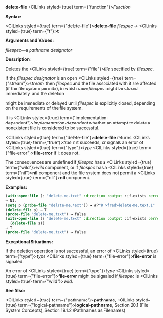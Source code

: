 **delete-file** <ClLinks styled={true} term={"function"}><i>Function</i></ClLinks> 



**Syntax:** 



<ClLinks styled={true} term={"delete-file"}><b>delete-file</b></ClLinks> *filespec →* <ClLinks styled={true} term={"t"}><b>t</b></ClLinks> 



**Arguments and Values:** 



*filespec*—a *pathname designator* . 



**Description:** 



Deletes the <ClLinks styled={true} term={"file"}><i>file</i></ClLinks> specified by *filespec*. 



If the *filespec designator* is an open <ClLinks styled={true} term={"stream"}><i>stream</i></ClLinks>, then *filespec* and the file associated with it are affected (if the file system permits), in which case *filespec* might be closed immediately, and the deletion 







 



 



might be immediate or delayed until *filespec* is explicitly closed, depending on the requirements of the file system. 



It is <ClLinks styled={true} term={"implementation-dependent"}><i>implementation-dependent</i></ClLinks> whether an attempt to delete a nonexistent file is considered to be successful. 



<ClLinks styled={true} term={"delete-file"}><b>delete-file</b></ClLinks> returns <ClLinks styled={true} term={"true"}><i>true</i></ClLinks> if it succeeds, or signals an error of <ClLinks styled={true} term={"type"}><i>type</i></ClLinks> <ClLinks styled={true} term={"file-error"}><b>file-error</b></ClLinks> if it does not. 



The consequences are undefined if *filespec* has a <ClLinks styled={true} term={"wild"}><i>wild</i></ClLinks> component, or if *filespec* has a <ClLinks styled={true} term={"nil"}><b>nil</b></ClLinks> component and the file system does not permit a <ClLinks styled={true} term={"nil"}><b>nil</b></ClLinks> component. 



**Examples:**
```lisp
(with-open-file (s "delete-me.text" :direction :output :if-exists :error)) 
→ NIL 
(setq p (probe-file "delete-me.text")) → #P"R:>fred>delete-me.text.1" 
(delete-file p) → T 
(probe-file "delete-me.text") → false 
(with-open-file (s "delete-me.text" :direction :output :if-exists :error) 
  (delete-file s)) 
→ T 
(probe-file "delete-me.text") → false 
```
**Exceptional Situations:** 



If the deletion operation is not successful, an error of <ClLinks styled={true} term={"type"}><i>type</i></ClLinks> <ClLinks styled={true} term={"file-error"}><b>file-error</b></ClLinks> is signaled. 



An error of <ClLinks styled={true} term={"type"}><i>type</i></ClLinks> <ClLinks styled={true} term={"file-error"}><b>file-error</b></ClLinks> might be signaled if *filespec* is <ClLinks styled={true} term={"wild"}><i>wild</i></ClLinks>. 



**See Also:** 



<ClLinks styled={true} term={"pathname"}><b>pathname</b></ClLinks>, <ClLinks styled={true} term={"logical-pathname"}><b>logical-pathname</b></ClLinks>, Section 20.1 (File System Concepts), Section 19.1.2 (Pathnames as Filenames) 



